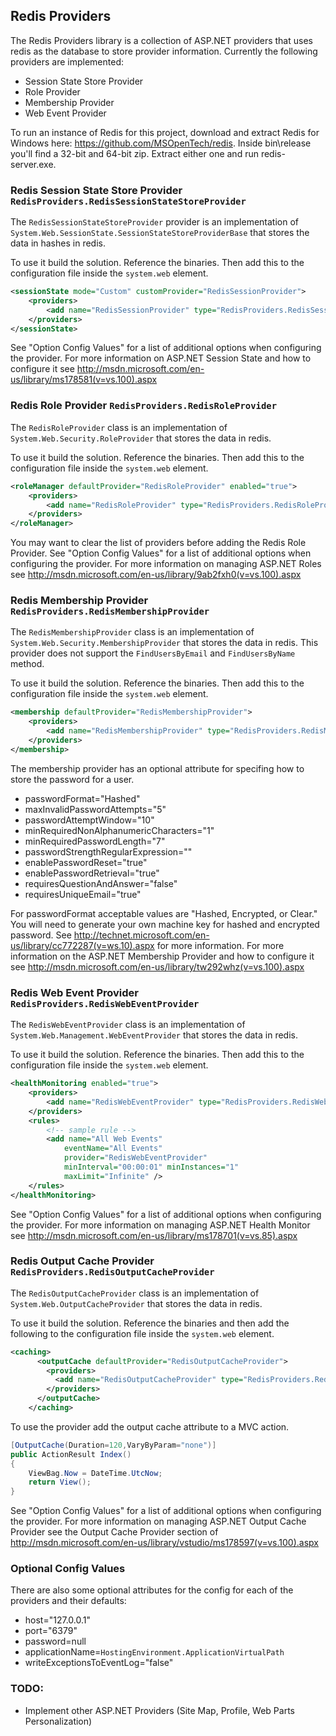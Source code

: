 Redis Providers
---------------------------

The Redis Providers library is a collection of ASP.NET providers that uses redis as the database to store provider information. Currently the following providers are implemented:

* Session State Store Provider
* Role Provider
* Membership Provider
* Web Event Provider

To run an instance of Redis for this project, download and extract Redis for Windows here: https://github.com/MSOpenTech/redis. 
Inside bin\release you'll find a 32-bit and 64-bit zip. Extract either one and run redis-server.exe.

### Redis Session State Store Provider `RedisProviders.RedisSessionStateStoreProvider`

The `RedisSessionStateStoreProvider` provider is an implementation of `System.Web.SessionState.SessionStateStoreProviderBase` that stores the data in hashes in redis.

To use it build the solution. Reference the binaries. Then add this to the configuration file inside the `system.web` element.

```xml 
<sessionState mode="Custom" customProvider="RedisSessionProvider">
	<providers>
		<add name="RedisSessionProvider" type="RedisProviders.RedisSessionStateStoreProvider, RedisProviders" />
	</providers>
</sessionState>
```

See "Option Config Values" for a list of additional options when configuring the provider. For more information on ASP.NET Session State and how to configure it see http://msdn.microsoft.com/en-us/library/ms178581(v=vs.100).aspx

### Redis Role Provider `RedisProviders.RedisRoleProvider`

The `RedisRoleProvider` class is an implementation of `System.Web.Security.RoleProvider` that stores the data in redis.

To use it build the solution. Reference the binaries. Then add this to the configuration file inside the `system.web` element.

```xml
<roleManager defaultProvider="RedisRoleProvider" enabled="true">
	<providers>
		<add name="RedisRoleProvider" type="RedisProviders.RedisRoleProvider" />
	</providers>
</roleManager>
```

You may want to clear the list of providers before adding the Redis Role Provider. See "Option Config Values" for a list of additional options when configuring the provider. For more information on managing ASP.NET Roles see http://msdn.microsoft.com/en-us/library/9ab2fxh0(v=vs.100).aspx

### Redis Membership Provider `RedisProviders.RedisMembershipProvider`

The `RedisMembershipProvider` class is an implementation of `System.Web.Security.MembershipProvider` that stores the data in redis. This provider does not support the ```FindUsersByEmail``` and ```FindUsersByName``` method.

To use it build the solution. Reference the binaries. Then add this to the configuration file inside the `system.web` element.

```xml
<membership defaultProvider="RedisMembershipProvider">
	<providers>
		<add name="RedisMembershipProvider" type="RedisProviders.RedisMembershipProvider" />
	</providers>
</membership>
```

The membership provider has an optional attribute for specifing how to store the password for a user.

* passwordFormat="Hashed" 
* maxInvalidPasswordAttempts="5"
* passwordAttemptWindow="10"
* minRequiredNonAlphanumericCharacters="1"
* minRequiredPasswordLength="7"
* passwordStrengthRegularExpression=""
* enablePasswordReset="true"
* enablePasswordRetrieval="true"
* requiresQuestionAndAnswer="false"
* requiresUniqueEmail="true"

For passwordFormat acceptable values are "Hashed, Encrypted, or Clear." You will need to generate your own machine key for hashed and encrypted password. See http://technet.microsoft.com/en-us/library/cc772287(v=ws.10).aspx for more information. For more information on the ASP.NET Membership Provider and how to configure it see http://msdn.microsoft.com/en-us/library/tw292whz(v=vs.100).aspx

### Redis Web Event Provider `RedisProviders.RedisWebEventProvider`

The `RedisWebEventProvider` class is an implementation of `System.Web.Management.WebEventProvider` that stores the data in redis.

To use it build the solution. Reference the binaries. Then add this to the configuration file inside the `system.web` element.

```xml
<healthMonitoring enabled="true">
	<providers>
		<add name="RedisWebEventProvider" type="RedisProviders.RedisWebEventProvider" />
	</providers>
	<rules>
		<!-- sample rule -->
		<add name="All Web Events"
			eventName="All Events"
			provider="RedisWebEventProvider"
			minInterval="00:00:01" minInstances="1"
			maxLimit="Infinite" />
	</rules>
</healthMonitoring>
```

See "Option Config Values" for a list of additional options when configuring the provider. For more information on managing ASP.NET Health Monitor see http://msdn.microsoft.com/en-us/library/ms178701(v=vs.85).aspx

### Redis Output Cache Provider  `RedisProviders.RedisOutputCacheProvider`

The `RedisOutputCacheProvider` class is an implementation of `System.Web.OutputCacheProvider` that stores the data in redis.

To use it build the solution. Reference the binaries and then add the following to the configuration file inside the `system.web` element.

```xml
<caching>
      <outputCache defaultProvider="RedisOutputCacheProvider">
        <providers>
          <add name="RedisOutputCacheProvider" type="RedisProviders.RedisOutputCacheProvider"/>
        </providers>
      </outputCache>
    </caching>
```

To use the provider add the output cache attribute to a MVC action.

```csharp
[OutputCache(Duration=120,VaryByParam="none")]
public ActionResult Index()
{
    ViewBag.Now = DateTime.UtcNow;
    return View();
}
```

See "Option Config Values" for a list of additional options when configuring the provider. For more information on managing ASP.NET Output Cache Provider see the Output Cache Provider section of http://msdn.microsoft.com/en-us/library/vstudio/ms178597(v=vs.100).aspx

### Optional Config Values 

There are also some optional attributes for the config for each of the providers and their defaults:

* host="127.0.0.1"
* port="6379"
* password=null
* applicationName=```HostingEnvironment.ApplicationVirtualPath```
* writeExceptionsToEventLog="false"


### TODO:
* Implement other ASP.NET Providers (Site Map, Profile, Web Parts Personalization)




